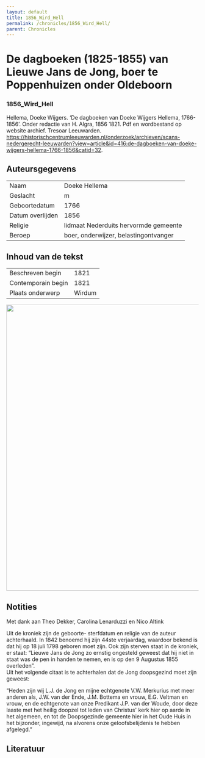 ```yaml
---
layout: default
title: 1856_Wird_Hell
permalink: /chronicles/1856_Wird_Hell/
parent: Chronicles
--- 
```



# De dagboeken (1825-1855) van Lieuwe Jans de Jong, boer te Poppenhuizen onder Oldeboorn 

### 1856_Wird_Hell 

Hellema, Doeke Wijgers. ‘De dagboeken van Doeke Wijgers Hellema, 1766-1856’. Onder redactie van H. Algra, 1856 1821. Pdf en wordbestand op website archief. Tresoar Leeuwarden. https://historischcentrumleeuwarden.nl/onderzoek/archieven/scans-nedergerecht-leeuwarden?view=article&id=416:de-dagboeken-van-doeke-wijgers-hellema-1766-1856&catid=32. 

## Auteursgegevens 

| | | 
| --------------- | --------------- | 
| Naam | Doeke Hellema | 
| Geslacht | m | 
| Geboortedatum | 1766 | 
| Datum overlijden | 1856 | 
| Religie | lidmaat Nederduits hervormde gemeente | 
| Beroep | boer, onderwijzer, belastingontvanger | 

## Inhoud van de tekst 

| | | 
| --------------- | --------------- | 
| Beschreven begin | 1821 | 
| Contemporain begin | 1821 | 
| Plaats onderwerp | Wirdum | 

[<img src="..\..\barplots_chronicles\1856_Wird_Hell.jpg" width="750"/>](..\..\barplots_chronicles\1856_Wird_Hell.jpg) 

## Notities 

Met dank aan Theo Dekker, Carolina Lenarduzzi en Nico Altink

Uit de kroniek zijn de geboorte- sterfdatum en religie van de auteur
achterhaald. In 1842 benoemd hij zijn 44ste verjaardag, waardoor bekend is dat
hij op 18 juli 1798 geboren moet zijn. Ook zijn sterven staat in de kroniek,
er staat: “Lieuwe Jans de Jong zo ernstig ongesteld geweest dat hij niet in
staat was de pen in handen te nemen, en is op den 9 Augustus 1855 overleden”.  
Uit het volgende citaat is te achterhalen dat de Jong doopsgezind moet zijn
geweest:

“Heden zijn wij L.J. de Jong en mijne echtgenote V.W. Merkurius met meer
anderen als, J.W. van der Ende, J.M. Bottema en vrouw, E.G. Veltman en vrouw,
en de echtgenote van onze Predikant J.P. van der Woude, door deze laaste met
het heilig doopzel tot leden van Christus' kerk hier op aarde in het algemeen,
en tot de Doopsgezinde gemeente hier in het Oude Huis in het bijzonder,
ingewijd, na alvorens onze geloofsbelijdenis te hebben afgelegd.”



## Literatuur 


